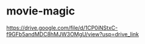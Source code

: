 # movie-magic



https://drive.google.com/file/d/1CP0iNStxC-f9GFb5andMDC8hMJW3OMgU/view?usp=drive_link
